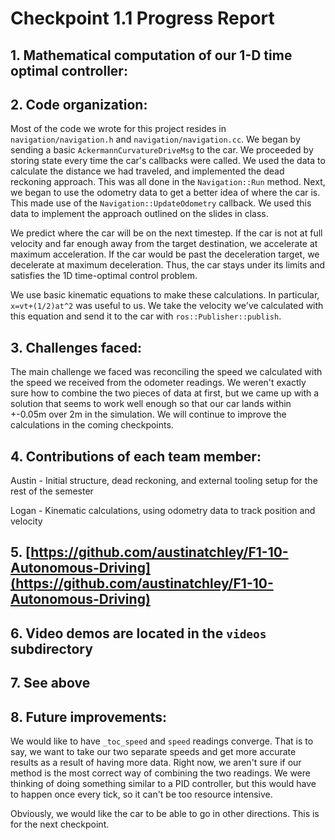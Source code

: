 # Checkpoint 1.1 Progress Report
## 1. Mathematical computation of our 1-D time optimal controller:

## 2. Code organization:

Most of the code we wrote for this project resides in `navigation/navigation.h` and `navigation/navigation.cc`. We began by sending a basic `AckermannCurvatureDriveMsg` to the car. We proceeded by storing state every time the car's callbacks were called. We used the data to calculate the distance we had traveled, and implemented the dead reckoning approach. This was all done in the `Navigation::Run` method. Next, we began to use the odometry data to get a better idea of where the car is. This made use of the `Navigation::UpdateOdometry` callback. We used this data to implement the approach outlined on the slides in class.

We predict where the car will be on the next timestep. If the car is not at full velocity and far enough away from the target destination, we accelerate at maximum acceleration. If the car would be past the deceleration target, we decelerate at maximum deceleration. Thus, the car stays under its limits and satisfies the 1D time-optimal control problem.

We use basic kinematic equations to make these calculations. In particular, `x=vt+(1/2)at^2` was useful to us. We take the velocity we've calculated with this equation and send it to the car with `ros::Publisher::publish`.

## 3. Challenges faced:

The main challenge we faced was reconciling the speed we calculated with the speed we received from the odometer readings. We weren't exactly sure how to combine the two pieces of data at first, but we came up with a solution that seems to work well enough so that our car lands within +-0.05m over 2m in the simulation. We will continue to improve the calculations in the coming checkpoints.

## 4. Contributions of each team member:

Austin - Initial structure, dead reckoning, and external tooling setup for the rest of the semester

Logan - Kinematic calculations, using odometry data to track position and velocity

## 5. [https://github.com/austinatchley/F1-10-Autonomous-Driving](https://github.com/austinatchley/F1-10-Autonomous-Driving)

## 6. Video demos are located in the `videos` subdirectory

## 7. See above

## 8. Future improvements:

We would like to have `_toc_speed` and `speed` readings converge. That is to say, we want to take our two separate speeds and get more accurate results as a result of having more data. Right now, we aren't sure if our method is the most correct way of combining the two readings. We were thinking of doing something similar to a PID controller, but this would have to happen once every tick, so it can't be too resource intensive.

Obviously, we would like the car to be able to go in other directions. This is for the next checkpoint.
